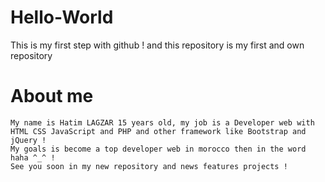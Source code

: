 # Hello-World
This is my first step with github ! and this repository is my first and own repository
# About me
    My name is Hatim LAGZAR 15 years old, my job is a Developer web with HTML CSS JavaScript and PHP and other framework like Bootstrap and jQuery ! 
    My goals is become a top developer web in morocco then in the word haha ^_^ !
    See you soon in my new repository and news features projects !
